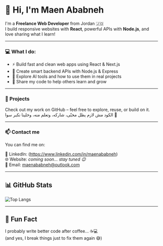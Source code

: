 # 👋 Hi, I'm Maen Ababneh

I'm a **Freelance Web Developer** from Jordan 🇯🇴  
I build responsive websites with **React**, powerful APIs with **Node.js**, and love sharing what I learn!

---

### 💻 What I do:
- ⚡ Build fast and clean web apps using React & Next.js  
- 🔌 Create smart backend APIs with Node.js & Express  
- 🧠 Explore AI tools and how to use them in real projects  
- 🤝 Share my code to help others learn and grow

---

### 🚀 Projects
Check out my work on GitHub – feel free to explore, reuse, or build on it.
الكود مش لازم يظل مخبّى، شاركه، وتعلم منه، وخلينا نكبر سوا 🙌

---

### 📫 Contact me  
You can find me on:

🔗 LinkedIn: (https://www.linkedin.com/in/maenababneh)  
🌐 Website: *coming soon... stay tuned 😉*  
📩 Email: maenababneh@outlook.com

---


## 📊 GitHub Stats

![Top Langs](https://github-readme-stats.vercel.app/api/top-langs/?username=MaenAbabneh&layout=compact&theme=radical)


---

## 🧩 Fun Fact

I probably write better code after coffee... ☕💻  
(and yes, I break things just to fix them again 😅)




